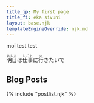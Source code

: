 ```yaml
---
title_jp: My first page
title_fi: eka sivuni 
layout: base.njk
templateEngineOverride: njk,md
---
```



moi test test

<ruby>明日<rp>(</rp><rt>あした</rt><rp>)</rp></ruby>は<ruby>仕事<rp>(</rp><rt>しごと</rt><rp>)</rp></ruby>に<ruby>行<rp>(</rp><rt>い</rt><rp>)</rp></ruby>きたいで


## Blog Posts

{% include "postlist.njk" %}
